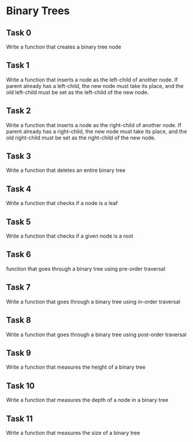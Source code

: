# Binary Trees
## Task 0
Write a function that creates a binary tree node

## Task 1
Write a function that inserts a node as the left-child of another node.
If parent already has a left-child, the new node must take its place, and the old left-child must be set as the left-child of the new node.

## Task 2
Write a function that inserts a node as the right-child of another node.
If parent already has a right-child, the new node must take its place, and the old right-child must be set as the right-child of the new node.

## Task 3
Write a function that deletes an entire binary tree

## Task 4
Write a function that checks if a node is a leaf

## Task 5
Write a function that checks if a given node is a root

## Task 6
function that goes through a binary tree using pre-order traversal

## Task 7
Write a function that goes through a binary tree using in-order traversal

## Task 8
Write a function that goes through a binary tree using post-order traversal

## Task 9
Write a function that measures the height of a binary tree

## Task 10
Write a function that measures the depth of a node in a binary tree

## Task 11
Write a function that measures the size of a binary tree
